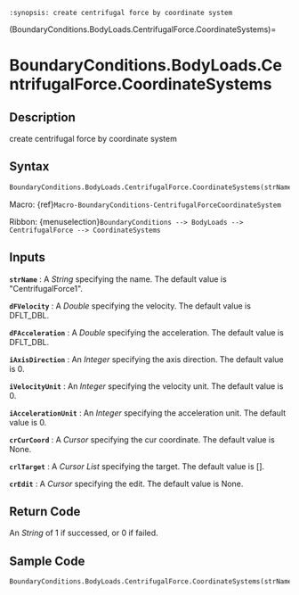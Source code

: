```{module} BoundaryConditions.BodyLoads.CentrifugalForce.CoordinateSystems()
:synopsis: create centrifugal force by coordinate system
```

(BoundaryConditions.BodyLoads.CentrifugalForce.CoordinateSystems)=

# BoundaryConditions.BodyLoads.CentrifugalForce.CoordinateSystems

## Description

create centrifugal force by coordinate system

## Syntax

```python
BoundaryConditions.BodyLoads.CentrifugalForce.CoordinateSystems(strName="CentrifugalForce1", dFVelocity=DFLT_DBL, dFAcceleration=DFLT_DBL, iAxisDirection=0, iVelocityUnit=0, iAccelerationUnit=0, crCurCoord=None, crlTarget=[], crEdit=None)
```

Macro: {ref}`Macro-BoundaryConditions-CentrifugalForceCoordinateSystem`

Ribbon: {menuselection}`BoundaryConditions --> BodyLoads --> CentrifugalForce --> CoordinateSystems`

## Inputs

**`strName`**
: A _String_ specifying the name. The default value is "CentrifugalForce1".

**`dFVelocity`**
: A _Double_ specifying the velocity. The default value is DFLT_DBL.

**`dFAcceleration`**
: A _Double_ specifying the acceleration. The default value is DFLT_DBL.

**`iAxisDirection`**
: An _Integer_ specifying the axis direction. The default value is 0.

**`iVelocityUnit`**
: An _Integer_ specifying the velocity unit. The default value is 0.

**`iAccelerationUnit`**
: An _Integer_ specifying the acceleration unit. The default value is 0.

**`crCurCoord`**
: A _Cursor_ specifying the cur coordinate. The default value is None.

**`crlTarget`**
: A _Cursor List_ specifying the target. The default value is [].

**`crEdit`**
: A _Cursor_ specifying the edit. The default value is None.

## Return Code

An _String_ of 1 if successed, or 0 if failed.

## Sample Code

```python
BoundaryConditions.BodyLoads.CentrifugalForce.CoordinateSystems(strName="CentrifugalForce1", dFVelocity=DFLT_DBL, dFAcceleration=DFLT_DBL, iAxisDirection=0, iVelocityUnit=0, iAccelerationUnit=0, crCurCoord=None, crlTarget=[], crEdit=None)
```

